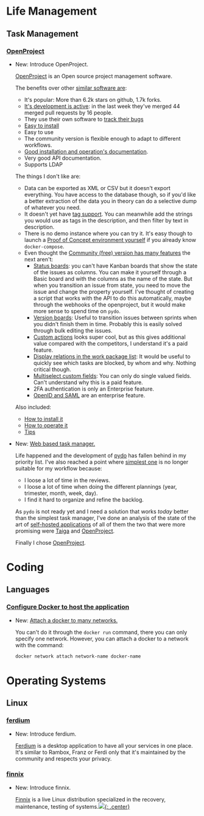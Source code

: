 # Life Management

## Task Management

### [OpenProject](task_tools.md)

* New: Introduce OpenProject.

    [OpenProject](https://www.openproject.org/) is an Open source project management
    software.
    
    The benefits over other [similar software
    are](task_tools.md#web-based-task-manager):
    
    * It's popular: More than 6.2k stars on github, 1.7k forks.
    * [It's development is active](https://github.com/opf/openproject/pulse): in the
        last week they've merged 44 merged pull requests by 16 people.
    * They use their own software to [track their bugs](https://community.openproject.org/projects/openproject/)
    * [Easy to install](https://github.com/opf/openproject-deploy)
    * Easy to use
    * The community version is flexible enough to adapt to different workflows.
    * [Good installation and operation's documentation](https://www.openproject.org/docs/installation-and-operations/).
    * Very good API documentation.
    * Supports LDAP
    
    The things I don't like are:
    
    * Data can be exported as XML or CSV but it doesn't export everything. You have
        access to the database though, so if you'd like a better extraction of the
        data you in theory can do a selective dump of whatever you need.
    * It doesn't yet have [tag support](https://community.openproject.org/projects/openproject/work_packages/32181/activity).
        You can meanwhile add the strings you would use as tags in the description,
        and then filter by text in description.
    * There is no demo instance where you can try it. It's easy though to launch
        a [Proof of Concept environment yourself](#proof-of-concept) if you already
        know `docker-compose`.
    * Even thought the [Community (free) version has many features](https://www.openproject.org/pricing/#features) the next aren't:
        * [Status boards](https://www.openproject.org/docs/user-guide/agile-boards/#status-board):
            you can't have Kanban boards that show the state of the issues as
            columns. You can make it yourself through a Basic board and with the
            columns as the name of the state. But when you transition an issue from
            state, you need to move the issue and change the property yourself. I've
            thought of creating a script that works with the API to do this
            automatically, maybe through the webhooks of the openproject, but it
            would make more sense to spend time on `pydo`.
        * [Version boards](https://www.openproject.org/docs/user-guide/agile-boards/#version-board):
            Useful to transition issues between sprints when you didn't finish them
            in time. Probably this is easily solved through bulk editing the issues.
        * [Custom actions](https://www.openproject.org/docs/system-admin-guide/manage-work-packages/custom-actions/)
            looks super cool, but as this gives additional value compared with the
            competitors, I understand it's a paid feature.
        * [Display relations in the work package list](https://www.openproject.org/docs/user-guide/work-packages/work-package-relations-hierarchies/#display-relations-in-work-package-list-premium-feature):
            It would be useful to quickly see which tasks are blocked, by whom and
            why. Nothing critical though.
        * [Multiselect custom fields](https://www.openproject.org/docs/system-admin-guide/custom-fields/#create-a-multi-select-custom-field-premium-feature):
            You can only do single valued fields. Can't understand why this is
            a paid feature.
        * 2FA authentication is only an Enterprise feature.
        * [OpenID and SAML](https://www.openproject.org/docs/system-admin-guide/authentication/openid-providers/)
            are an enterprise feature.
    
    Also included:
    
    * [How to install it](openproject.md#installation)
    * [How to operate it](openproject.md#operation)
    * [Tips](openproject.md#tips)

* New: [Web based task manager.](task_tools.md#web-based-task-manager)

    Life happened and the development of [pydo](https://lyz-code.github.io/pydo) has
    fallen behind in my priority list. I've also reached a point where [simplest
    one](#the-simplest-task-manager) is no longer suitable for my workflow because:
    
    * I loose a lot of time in the reviews.
    * I loose a lot of time when doing the different plannings (year, trimester,
        month, week, day).
    * I find it hard to organize and refine the backlog.
    
    As `pydo` is not ready yet and I need a solution that works *today* better than
    the simplest task manager, I've done an analysis of the state of the art of
    [self-hosted applications](https://github.com/awesome-selfhosted/awesome-selfhosted#software-development---project-management)
    of all of them the two that were more promising were [Taiga](task_tools.md#taiga) and
    [OpenProject](task_tools.md#openproject).
    
    Finally I chose [OpenProject](openproject.md).
    

# Coding

## Languages

### [Configure Docker to host the application](docker.md)

* New: [Attach a docker to many networks.](docker.md#attach-a-docker-to-many-networks)

    You can't do it through the `docker run` command, there you can only specify one
    network. However, you can attach a docker to a network with the command:
    
    ```bash
    docker network attach network-name docker-name
    ```

# Operating Systems

## Linux

### [ferdium](ferdium.md)

* New: Introduce ferdium.

    [Ferdium](https://ferdium.org) is a desktop application to have all your
    services in one place. It's similar to Rambox, Franz or Ferdi only that it's
    maintained by the community and respects your privacy.

### [finnix](finnix.md)

* New: Introduce finnix.

    [Finnix](https://www.finnix.org/) is a live Linux distribution specialized in
    the recovery, maintenance, testing of systems.[![](not-by-ai.svg){: .center}](https://notbyai.fyi)
